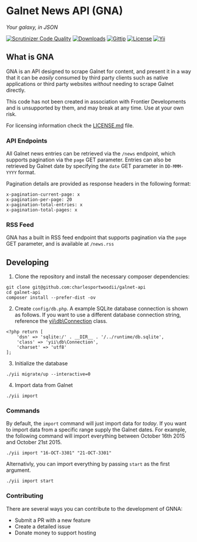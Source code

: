 # Galnet News API (GNA)

_Your galaxy, in JSON_

[![Scrutinizer Code Quality](https://img.shields.io/scrutinizer/g/charlesportwoodii/galnet-api.svg?style=flat-square)](https://scrutinizer-ci.com/g/charlesportwoodii/galnet-api/)
[![Downloads](https://img.shields.io/packagist/dt/charlesportwoodii/galnet-api.svg?style=flat-square)](https://packagist.org/packages/charlesportwoodii/galnet-api)
[![Gittip](https://img.shields.io/gittip/charlesportwoodii.svg?style=flat-square "Gittip")](https://www.gittip.com/charlesportwoodii/)
[![License](https://img.shields.io/badge/license-MIT-orange.svg?style=flat-square "License")](https://github.com/charlesportwoodii/galnet-api/blob/master/LICENSE.md)
[![Yii](https://img.shields.io/badge/Powered_by-Yii_Framework-green.svg?style=flat-square)](http://www.yiiframework.com/)

## What is GNA

GNA is an API designed to scrape Galnet for content, and present it in a way that it can be _easily_ consumed by third party clients such as native applications or third party websites _without_ needing to scrape Galnet directly.

This code has not been created in association with Frontier Developments and is unsupported by them, and may break at any time. Use at your own risk.

For licensing information check the [LICENSE.md](LICENSE.md) file.

### API Endpoints

All Galnet news entries can be retrieved via the ```/news``` endpoint, which supports pagination via the ```page``` GET parameter. Entries can also be retrieved by Galnet date by specifying the ```date``` GET parameter in ```DD-MMM-YYYY``` format.

Pagination details are provided as response headers in the following format:

```
x-pagination-current-page: x
x-pagination-per-page: 20
x-pagination-total-entries: x
x-pagination-total-pages: x
```

### RSS Feed

GNA has a built in RSS feed endpoint that supports pagination via the ```page``` GET parameter, and is available at ```/news.rss```

## Developing

1. Clone the repository and install the necessary composer dependencies:

```
git clone git@github.com:charlesportwoodii/galnet-api
cd galnet-api
composer install --prefer-dist -ov
```

2. Create ```config/db.php```. A example SQLite database connection is shown as follows. If you want to use a different database connection string, reference the [yii\db\Connection](http://www.yiiframework.com/doc-2.0/yii-db-connection.html) class.

```
<?php return [
	'dsn' => 'sqlite:/' . __DIR__ . '/../runtime/db.sqlite',
    'class' => 'yii\db\Connection',
	'charset' => 'utf8'
];
```

3. Initialize the database

```
./yii migrate/up --interactive=0
```

4. Import data from Galnet

```
./yii import
```

### Commands

By default, the ```import``` command will just import data for _today_. If you want to import data from a specific range supply the Galnet dates. For example, the following command will import everything between October 16th 2015 and October 21st 2015.

```
./yii import "16-OCT-3301" "21-OCT-3301"
```

Alternativly, you can import everything by passing ```start``` as the first argument.

```
./yii import start
```

### Contributing

There are several ways you can contribute to the development of GNNA:

- Submit a PR with a new feature
- Create a detailed issue
- Donate money to support hosting
